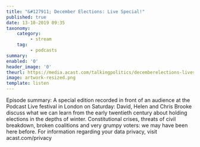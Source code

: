 ```yaml
---
title: "&#127911; December Elections: Live Special!"
published: true
date: 13-10-2019 09:35
taxonomy:
    category:
         - stream
    tag:
         - podcasts
summary:
enabled: '0'
header_image: '0'
theurl: https://media.acast.com/talkingpolitics/decemberelections-livespecial-/media.mp3
image: artwork-resized.png
template: listen
---
```

 
Episode summary: A special edition recorded in front of an audience at the Podcast Live festival in London on Saturday: David, Helen and Chris Brooke discuss what we can learn from the early twentieth century about holding elections in the depths of winter. Constitutional crises, threats of civil breakdown, broken coalitions and very grumpy voters: we may have been here before. For information regarding your data privacy, visit acast.com/privacy
